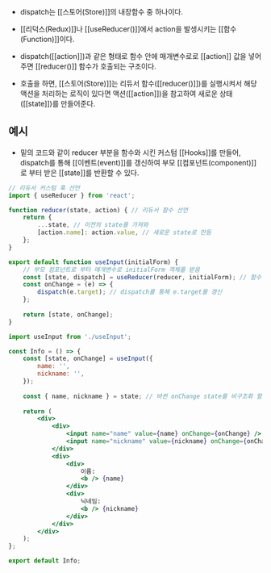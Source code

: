 - dispatch는 [[스토어(Store)]]의 내장함수 중 하나이다.
- [[리덕스(Redux)]]나 [[useReducer()]]에서 action을 발생시키는 [[함수(Function)]]이다.
- dispatch([[action]])과 같은 형태로 함수 안에 매개변수로로 [[action]] 값을 넣어 주면 [[reducer()]] 함수가 호출되는 구조이다.

- 호출을 하면, [[스토어(Store)]]는 리듀서 함수([[reducer()]])를 실행시켜서 해당 액션을 처리하는 로직이 있다면 액션([[action]])을 참고하여 새로운 상태([[state]])를 만들어준다.

## 예시

- 밑의 코드와 같이 reducer 부분을 함수와 시킨 커스텀 [[Hooks]]를 만들어, dispatch를 통해 [[이벤트(event)]]를 갱신하여 부모 [[컴포넌트(component)]]로 부터 받은 [[state]]를 반환할 수 있다.

```jsx
// 리듀서 커스텀 훅 선언
import { useReducer } from 'react';

function reducer(state, action) { // 리듀서 함수 선언
	return {
		...state, // 이전의 state를 가져와
		[action.name]: action.value, // 새로운 state로 만듬
	};
}

export default function useInput(initialForm) { 
	// 부모 컴포넌트로 부터 매개변수로 initialForm 객체를 받음
	const [state, dispatch] = useReducer(reducer, initialForm); // 함수 받은 객체들
	const onChange = (e) => {
		dispatch(e.target); // dispatch를 통해 e.target를 갱신
	};
	
	return [state, onChange];
}
```

```jsx
import useInput from './useInput';

const Info = () => {
	const [state, onChange] = useInput({
		name: '',
		nickname: '',
	});
	
	const { name, nickname } = state; // 바뀐 onChange state를 비구조화 할당
	
	return (
		<div>
			<div>
				<input name="name" value={name} onChange={onChange} />
				<input name="nickname" value={nickname} onChange={onChange} />
			</div>
			<div>
				<div>
					이름:
					<b /> {name}
				</div>
				<div>
					닉네임:
					<b /> {nickname}
				</div>
			</div>
		</div>
	);
};

export default Info;
```